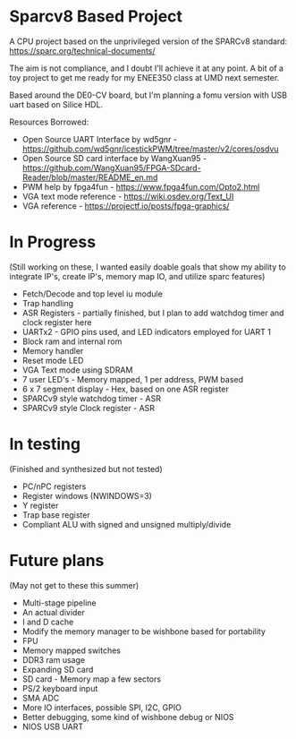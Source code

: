 # Sparcv8 Based Project
A CPU project based on the unprivileged version of the SPARCv8 standard:
https://sparc.org/technical-documents/

The aim is not compliance, and I doubt I'll achieve it at any point.
A bit of a toy project to get me ready for my ENEE350 class at UMD next semester.

Based around the DE0-CV board, but I'm planning a fomu version with USB uart based on Silice HDL.

Resources Borrowed:
* Open Source UART Interface by wd5gnr - https://github.com/wd5gnr/icestickPWM/tree/master/v2/cores/osdvu
* Open Source SD card interface by WangXuan95 - https://github.com/WangXuan95/FPGA-SDcard-Reader/blob/master/README_en.md
* PWM help by fpga4fun - https://www.fpga4fun.com/Opto2.html
* VGA text mode reference - https://wiki.osdev.org/Text_UI
* VGA reference - https://projectf.io/posts/fpga-graphics/

# In Progress
(Still working on these, I wanted easily doable goals that show my ability to
integrate IP's, create IP's, memory map IO, and utilize sparc features)
- Fetch/Decode and top level iu module
- Trap handling
- ASR Registers - partially finished, but I plan to add watchdog timer and clock register here
- UARTx2 - GPIO pins used, and LED indicators employed for UART 1
- Block ram and internal rom
- Memory handler
- Reset mode LED
- VGA Text mode using SDRAM
- 7 user LED's - Memory mapped, 1 per address, PWM based
- 6 x 7 segment display - Hex, based on one ASR register
- SPARCv9 style watchdog timer - ASR
- SPARCv9 style Clock register - ASR

# In testing
(Finished and synthesized but not tested)
- PC/nPC registers
- Register windows (NWINDOWS=3)
- Y register
- Trap base register
- Compliant ALU with signed and unsigned multiply/divide

# Future plans
(May not get to these this summer)
- Multi-stage pipeline
- An actual divider
- I and D cache
- Modify the memory manager to be wishbone based for portability
- FPU
- Memory mapped switches
- DDR3 ram usage
- Expanding SD card
- SD card - Memory map a few sectors
- PS/2 keyboard input
- SMA ADC
- More IO interfaces, possible SPI, I2C, GPIO
- Better debugging, some kind of wishbone debug or NIOS
- NIOS USB UART
